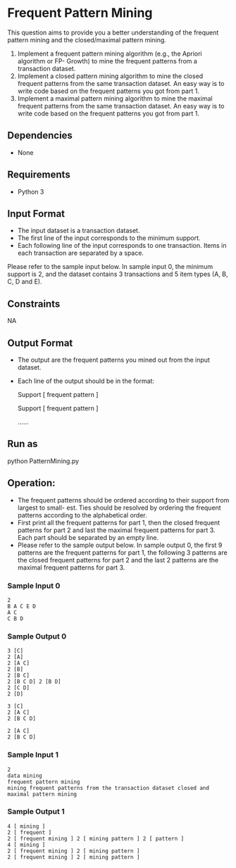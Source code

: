 # Frequent Pattern Mining
This question aims to provide you a better understanding of the frequent pattern mining and the closed/maximal pattern mining.
1. Implement a frequent pattern mining algorithm (e.g., the Apriori algorithm or FP- Growth) to mine the frequent patterns from a transaction dataset.
2. Implement a closed pattern mining algorithm to mine the closed frequent patterns from the same transaction dataset. An easy way is to write code based on the frequent patterns you got from part 1.
3. Implement a maximal pattern mining algorithm to mine the maximal frequent patterns from the same transaction dataset. An easy way is to write code based on the frequent patterns you got from part 1.

## Dependencies
- None

## Requirements
- Python 3

## Input Format
- The input dataset is a transaction dataset.
- The first line of the input corresponds to the minimum support.
- Each following line of the input corresponds to one transaction. Items in each transaction are separated by a space.

Please refer to the sample input below. In sample input 0, the minimum support is 2, and the dataset contains 3 transactions and 5 item types (A, B, C, D and E).

## Constraints
NA

## Output Format
- The output are the frequent patterns you mined out from the input dataset.
- Each line of the output should be in the format:

    Support [ frequent pattern ]

    Support [ frequent pattern ]

    ......


## Run as
python PatternMining.py

## Operation:
- The frequent patterns should be ordered according to their support from largest to small- est. Ties should be resolved by ordering the frequent patterns according to the alphabetical order.
- First print all the frequent patterns for part 1, then the closed frequent patterns for part 2 and last the maximal frequent patterns for part 3. Each part should be separated by an empty line.
- Please refer to the sample output below. In sample output 0, the first 9 patterns are the frequent patterns for part 1, the following 3 patterns are the closed frequent patterns for part 2 and the last 2 patterns are the maximal frequent patterns for part 3.

### Sample Input 0
	2
	B A C E D
	A C
	C B D

### Sample Output 0
	3 [C]
	2 [A]
    2 [A C]
    2 [B]
    2 [B C]
    2 [B C D] 2 [B D]
    2 [C D]
    2 [D]
    
    3 [C]
    2 [A C]
    2 [B C D]
    
    2 [A C]
    2 [B C D]

### Sample Input 1
	2
	data mining
	frequent pattern mining
	mining frequent patterns from the transaction dataset closed and maximal pattern mining

### Sample Output 1
    4 [ mining ]
    2 [ frequent ]
    2 [ frequent mining ] 2 [ mining pattern ] 2 [ pattern ]
    4 [ mining ]
    2 [ frequent mining ] 2 [ mining pattern ]
    2 [ frequent mining ] 2 [ mining pattern ]
